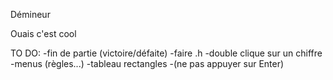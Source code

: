 Démineur

Ouais c'est cool

TO DO:
-fin de partie (victoire/défaite)
-faire .h
-double clique sur un chiffre
-menus (règles...)
-tableau rectangles
-(ne pas appuyer sur Enter)
